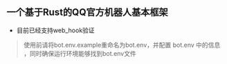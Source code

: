 ## 一个基于Rust的QQ官方机器人基本框架
- 目前已经支持web_hook验证
> 使用前请将bot.env.example重命名为bot.env，并配置 bot.env 中的信息 ，同时确保运行环境能够找到bot.env文件